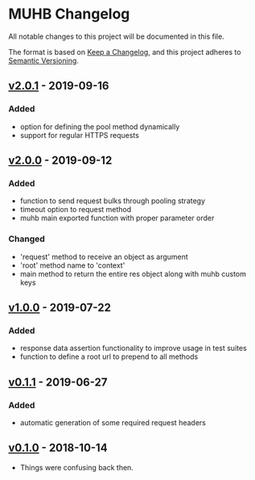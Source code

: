 # MUHB Changelog

All notable changes to this project will be documented in this file.

The format is based on [Keep a Changelog](https://keepachangelog.com/en/1.0.0/),
and this project adheres to [Semantic Versioning](https://semver.org/spec/v2.0.0.html).

## [v2.0.1] - 2019-09-16

### Added
- option for defining the pool method dynamically
- support for regular HTTPS requests

## [v2.0.0] - 2019-09-12

### Added
- function to send request bulks through pooling strategy
- timeout option to request method
- muhb main exported function with proper parameter order

### Changed
- 'request' method to receive an object as argument
- 'root' method name to 'context'
- main method to return the entire res object along with muhb custom keys

## [v1.0.0] - 2019-07-22

### Added
- response data assertion functionality to improve usage in test suites
- function to define a root url to prepend to all methods

## [v0.1.1] - 2019-06-27

### Added
- automatic generation of some required request headers

## [v0.1.0] - 2018-10-14
- Things were confusing back then.

[v0.1.0]: https://gitlab.com/GCSBOSS/muhb/-/tags/v0.0.1
[v0.1.1]: https://gitlab.com/GCSBOSS/muhb/-/tags/v0.1.1
[v1.0.0]: https://gitlab.com/GCSBOSS/muhb/-/tags/v1.0.0
[v2.0.0]: https://gitlab.com/GCSBOSS/muhb/-/tags/v2.0.0
[v2.0.1]: https://gitlab.com/GCSBOSS/muhb/-/tags/v2.0.1
